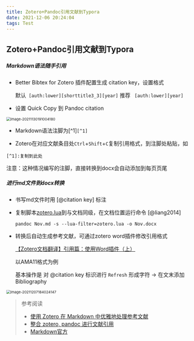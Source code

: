 ```yaml
---
title: Zotero+Pandoc引用文献到Typora
date: 2021-12-06 20:24:04
tags: Test
---
```

## Zotero+Pandoc引用文献到Typora

##### Markdown语法随手引用

- Better Bibtex for Zotero 插件配置生成 citation key，设置格式

  默认` [auth:lower][shorttitle3_3][year]` 	推荐 ` [auth:lower][year]`

- 设置 Quick Copy 到 Pandoc citation

<img src="https://s2.loli.net/2021/12/06/ATIskglebfBjzw4.png" alt="image-20211130191004180" style="zoom:67%;" />

  

- Markdown语法注脚为[^1]`[^1]`

- Zotero在对应文献条目处`Ctrl`+`Shift`+`C`复制引用格式，到注脚处粘贴，如

```
[^1]:复制到此处
```

注意：这种情况编写的注脚，直接转换到docx会自动添加到每页页尾

##### 进行md文件到docx转换

- 书写md文件时用 [@citation key] 标注

- 复制脚本[zotero.lua](https://retorque.re/zotero-better-bibtex/exporting/zotero.lua)到与文档同级，在文档位置运行命令 [@liang2014]

  `pandoc Nov.md -s --lua-filter=zotero.lua -o Nov.docx`

- 转换后自动生成参考文献，可通过zotero word插件修改引用格式

  [【Zotero文档翻译】引用篇：使用Word插件（上）](https://zhuanlan.zhihu.com/p/164842311)

  以AMA11格式为例

  基本操作是 对 @citation key 标识进行 `Refresh`  形成字符 →  在文末添加 Bibliography

<img src="https://s2.loli.net/2021/12/07/AKCY19BvfpWk2tO.png" alt="image-20211207184024147" style="zoom:67%;" />

> 参考阅读
>
> - [使用 Zotero 在 Markdown 中优雅地处理参考文献](https://sspai.com/post/60825)
> - [整合 zotero, pandoc 进行文献引用](https://blog.csdn.net/dragonlk0/article/details/120099751)
> - [Markdown官方](https://markdown.com.cn/)